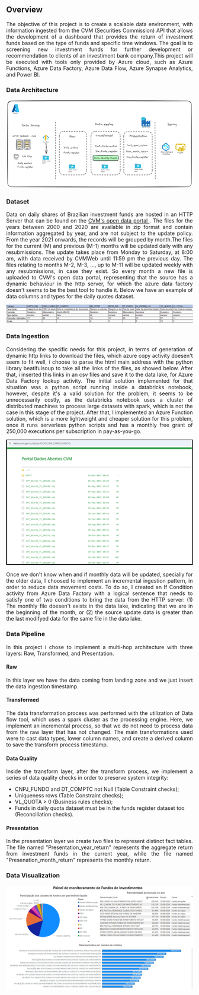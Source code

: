 ## Overview

<p align="justify">The objective of this project is to create a scalable data environment, with information ingested from the CVM (Securities Commission) API that allows the development of a dashboard that provides the return of investment funds based on the type of funds and specific time windows. The goal is to screening new investment funds for further development or recommendation to clients of an investiment bank company.This project will be executed with tools only provided by Azure cloud, such as Azure Functions, Azure Data Factory, Azure Data Flow, Azure Synapse Analytics, and Power BI.</p>

### Data Architecture

![Example architecture image](dataArchitecture.png)



### Dataset
<p align="justify">Data on daily shares of Brazilian investment funds are hosted in an HTTP Server that can be found on the <a href = "https://dados.cvm.gov.br/dataset/fi-doc-inf_diario"> CVM's open data portal </a>. The files for the years between 2000 and 2020 are available in zip format and contain information aggregated by year, and are not subject to the update policy. From the year 2021 onwards, the records will be grouped by month.The files for the current (M) and previous (M-1) months will be updated daily with any resubmissions. The update takes place from Monday to Saturday, at 8:00 am, with data received by CVMWeb until 11:59 pm the previous day. The files relating to months M-2, M-3, ..., up to M-11 will be updated weekly with any resubmissions, in case they exist. So every month a new file is uploaded to CVM's open data portal, representing that the source has a dynamic behaviour in the http server, for which the azure data factory doesn't seems to be the best tool to handle it. Below we have an example of data columns and types for the daily quotes dataset.</p>

![Example Data catalog](Catalogo%20de%20dados%20CVM.png)

### Data Ingestion
<p align="justify"> Considering the specific needs for this project, in terms of generation of dynamic http links to download the files, which azure copy activity doesen't seem to fit well, i choose to parse the html main address with the python library beatifulsoup to take all the links of the files, as showed below. After that, i inserted this links in an csv files and save it to the data lake, for Azure Data Factory lookup activity. The initial solution implemented for that situation was a python script running inside a databricks notebook, however, despite it's a valid solution for the problem, it seems to be unnecessarily costly, as the databricks notebook uses a cluster of distributed machines to process large datasets with spark, which is not the case in this stage of the project. After that, I implemented an Azure Function solution, which is a more lightweight and cheaper solution for this problem, once it runs serverless python scripts and has a monthly free grant of 250,000 executions per subscription in pay-as-you-go.</p>

![Data Ingestion](PortalCVM.png)

<p align="justify"> Once we don't know when and if monthly data will be updated, specially for the older data, I choosed to implement an incremental ingestion pattern, in order to reduce data movement costs. To do so, I created an If Condition activity from Azure Data Factory with a logical sentence that needs to satisfy one of two conditions to bring the data from the HTTP server: (1) The monthly file doesen't exists in the data lake, indicating that we are in the beginning of the month, or (2) the source update data is greater than the last modifyed data for the same file in the data lake.</p>

### Data Pipeline
<p align="justify">In this project i chose to implement a multi-hop architecture with three layers: Raw, Transformed, and Presentation.</p>

#### Raw 

<p align="justify"> In this layer we have the data coming from landing zone and we just insert the data ingestion timestamp.</p>

#### Transformed

<p align="justify">The data transformation process was performed with the utilization of Data flow tool, which uses a spark cluster as the processing engine. Here, we implement an incremental process, so that we do not need to process data from the raw layer that has not changed. The main transformations used were to cast data types, lower column names, and create a derived column to save the transform process timestamp.</p> 

#### Data Quality

<p align="justify"> Inside the transform layer, after the transform process, we implement a series of data quality checks in order to preserve system integrity:
  
  -  CNPJ_FUNDO and DT_COMPTC not Null (Table Constraint checks);
  -  Uniqueness rows (Table Constraint checks);
  -  VL_QUOTA > 0 (Business rules checks);
  -  Funds in daily quota dataset must be in the funds register dataset too (Reconciliation checks).</p>    
  

#### Presentation

<p align="justify">In the presentation layer we create two files to represent distinct fact tables. The file named "Presentation_year_return" represents the aggregate return from investment funds in the current year, while the file named "Presenation_month_return" represents the monthly return. </p> 


### Data Visualization

![Example dashboard image](Dashboard.png)



